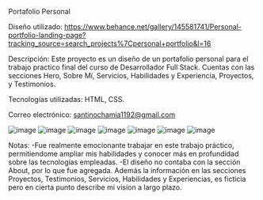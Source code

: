 Portafolio Personal

Diseño utilizado: https://www.behance.net/gallery/145581741/Personal-portfolio-landing-page?tracking_source=search_projects%7Cpersonal+portfolio&l=16

Descripción: Este proyecto es un diseño de un portafolio personal para el trabajo practico final del curso de Desarrollador Full Stack. Cuentas con las secciones Hero, Sobre Mí, Servicios, Habilidades y Experiencia, Proyectos, y Testimonios.

Tecnologías utilizadas: HTML, CSS.

Correo electrónico: santinochamia1192@gmail.com

![image](https://github.com/santinozc11/Proyecto-web/assets/165103696/c34f5a12-bebc-4c2b-9e4a-7bd8d9268fce)
![image](https://github.com/santinozc11/Proyecto-web/assets/165103696/17e4e236-6de8-4cd7-81df-cfe322e03ca7)
![image](https://github.com/santinozc11/Proyecto-web/assets/165103696/f72a1818-ad40-41f6-9241-8504e58dec01)
![image](https://github.com/santinozc11/Proyecto-web/assets/165103696/2a3ac5fc-b71d-47e9-8fa1-7240eaea6da4)
![image](https://github.com/santinozc11/Proyecto-web/assets/165103696/9e3eff3e-678c-4075-8bbc-d83de13468d5)
![image](https://github.com/santinozc11/Proyecto-web/assets/165103696/833f102c-8d50-4f6c-8b64-5ec2fdd217b9)
![image](https://github.com/santinozc11/Proyecto-web/assets/165103696/e387b5b8-ae3d-423b-8aa1-4bf214d70b2a)

Notas:
-Fue realmente emocionante trabajar en este trabajo práctico, permitiendome ampliar mis habilidades y conocer más en profundidad sobre las tecnologías empleadas.
-El diseño no contaba con la sección About, por lo que fue agregada. Además la información en las secciones Proyectos, Testimonios, Servicios, Habilidades y Experiencias, es ficticia pero en cierta punto describe mi vision a largo plazo.

